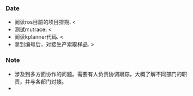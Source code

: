 ### Date
- 阅读ros目前的项目排期. <
- 测试mutrace. <
- 阅读kplanner代码. <
- 拿到编号后，对接生产索取样品. >

### Note
- 涉及到多方面协作的问题。需要有人负责协调跟踪，大概了解不同部门的职责，并与各部门对接。
- 
